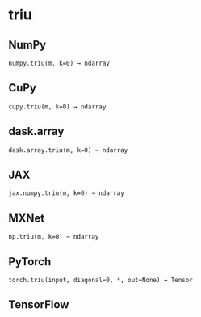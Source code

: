 # triu

## NumPy

```
numpy.triu(m, k=0) → ndarray
```

## CuPy

```
cupy.triu(m, k=0) → ndarray
```

## dask.array

```
dask.array.triu(m, k=0) → ndarray
```

## JAX

```
jax.numpy.triu(m, k=0) → ndarray
```

## MXNet

```
np.triu(m, k=0) → ndarray
```

## PyTorch

```
torch.triu(input, diagonal=0, *, out=None) → Tensor
```

## TensorFlow

```

```
